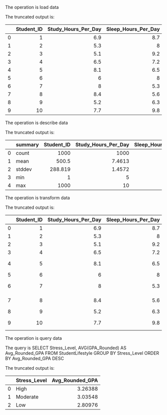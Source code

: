 The operation is load data

The truncated output is: 

|    |   Student_ID |   Study_Hours_Per_Day |   Sleep_Hours_Per_Day |   Social_Hours_Per_Day |   Physical_Activity_Hours_Per_Day |   GPA | Stress_Level   |
|---:|-------------:|----------------------:|----------------------:|-----------------------:|----------------------------------:|------:|:---------------|
|  0 |            1 |                   6.9 |                   8.7 |                    2.8 |                               1.8 |  2.99 | Moderate       |
|  1 |            2 |                   5.3 |                   8   |                    4.2 |                               3   |  2.75 | Low            |
|  2 |            3 |                   5.1 |                   9.2 |                    1.2 |                               4.6 |  2.67 | Low            |
|  3 |            4 |                   6.5 |                   7.2 |                    1.7 |                               6.5 |  2.88 | Moderate       |
|  4 |            5 |                   8.1 |                   6.5 |                    2.2 |                               6.6 |  3.51 | High           |
|  5 |            6 |                   6   |                   8   |                    0.3 |                               7.6 |  2.85 | Moderate       |
|  6 |            7 |                   8   |                   5.3 |                    5.7 |                               4.3 |  3.08 | High           |
|  7 |            8 |                   8.4 |                   5.6 |                    3   |                               5.2 |  3.2  | High           |
|  8 |            9 |                   5.2 |                   6.3 |                    4   |                               4.9 |  2.82 | Low            |
|  9 |           10 |                   7.7 |                   9.8 |                    4.5 |                               1.3 |  2.76 | Moderate       |

The operation is describe data

The truncated output is: 

|    | summary   |   Student_ID |   Study_Hours_Per_Day |   Sleep_Hours_Per_Day |   Social_Hours_Per_Day |   Physical_Activity_Hours_Per_Day |         GPA | Stress_Level   |
|---:|:----------|-------------:|----------------------:|----------------------:|-----------------------:|----------------------------------:|------------:|:---------------|
|  0 | count     |     1000     |             1000      |            1000       |             1000       |                         1000      | 1000        | 1000           |
|  1 | mean      |      500.5   |                7.4613 |               7.5115  |                2.6718  |                            4.3313 |    3.11736  |                |
|  2 | stddev    |      288.819 |                1.4572 |               1.45107 |                1.69696 |                            2.5804 |    0.303875 |                |
|  3 | min       |        1     |                5      |               5       |                0       |                            0      |    2.24     | High           |
|  4 | max       |     1000     |               10      |              10       |                6       |                           13      |    4        | Moderate       |

The operation is transform data

The truncated output is: 

|    |   Student_ID |   Study_Hours_Per_Day |   Sleep_Hours_Per_Day |   Social_Hours_Per_Day |   Physical_Activity_Hours_Per_Day |   GPA | Stress_Level   | Lifestyle_Category    |   GPA_Rounded |
|---:|-------------:|----------------------:|----------------------:|-----------------------:|----------------------------------:|------:|:---------------|:----------------------|--------------:|
|  0 |            1 |                   6.9 |                   8.7 |                    2.8 |                               1.8 |  2.99 | Moderate       | Balanced              |           3   |
|  1 |            2 |                   5.3 |                   8   |                    4.2 |                               3   |  2.75 | Low            | Balanced              |           2.8 |
|  2 |            3 |                   5.1 |                   9.2 |                    1.2 |                               4.6 |  2.67 | Low            | Balanced              |           2.7 |
|  3 |            4 |                   6.5 |                   7.2 |                    1.7 |                               6.5 |  2.88 | Moderate       | Active Lifestyle      |           2.9 |
|  4 |            5 |                   8.1 |                   6.5 |                    2.2 |                               6.6 |  3.51 | High           | High Study Commitment |           3.5 |
|  5 |            6 |                   6   |                   8   |                    0.3 |                               7.6 |  2.85 | Moderate       | Active Lifestyle      |           2.8 |
|  6 |            7 |                   8   |                   5.3 |                    5.7 |                               4.3 |  3.08 | High           | High Study Commitment |           3.1 |
|  7 |            8 |                   8.4 |                   5.6 |                    3   |                               5.2 |  3.2  | High           | High Study Commitment |           3.2 |
|  8 |            9 |                   5.2 |                   6.3 |                    4   |                               4.9 |  2.82 | Low            | Balanced              |           2.8 |
|  9 |           10 |                   7.7 |                   9.8 |                    4.5 |                               1.3 |  2.76 | Moderate       | High Study Commitment |           2.8 |

The operation is query data

The query is 
        SELECT Stress_Level, AVG(GPA_Rounded) AS Avg_Rounded_GPA
        FROM StudentLifestyle
        GROUP BY Stress_Level
        ORDER BY Avg_Rounded_GPA DESC
        

The truncated output is: 

|    | Stress_Level   |   Avg_Rounded_GPA |
|---:|:---------------|------------------:|
|  0 | High           |           3.26388 |
|  1 | Moderate       |           3.03548 |
|  2 | Low            |           2.80976 |

